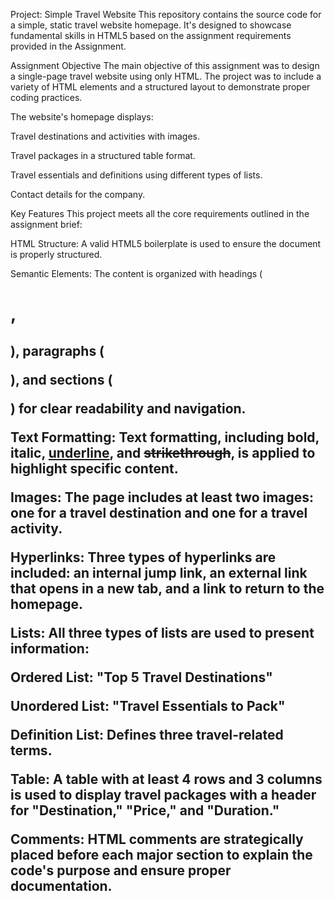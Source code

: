 Project: Simple Travel Website
This repository contains the source code for a simple, static travel website homepage. It's designed to showcase fundamental skills in HTML5 based on the assignment requirements provided in the Assignment.

Assignment Objective
The main objective of this assignment was to design a single-page travel website using only HTML. The project was to include a variety of HTML elements and a structured layout to demonstrate proper coding practices. 


The website's homepage displays:

Travel destinations and activities with images.

Travel packages in a structured table format.

Travel essentials and definitions using different types of lists.

Contact details for the company. 

Key Features
This project meets all the core requirements outlined in the assignment brief:


HTML Structure: A valid HTML5 boilerplate is used to ensure the document is properly structured. 



Semantic Elements: The content is organized with headings (<h1>, <h2>), paragraphs (<p>), and sections (<section>) for clear readability and navigation. 



Text Formatting: Text formatting, including bold, italic, <u>underline</u>, and <s>strikethrough</s>, is applied to highlight specific content. 



Images: The page includes at least two images: one for a travel destination and one for a travel activity. 


Hyperlinks: Three types of hyperlinks are included: an internal jump link, an external link that opens in a new tab, and a link to return to the homepage. 


Lists: All three types of lists are used to present information:


Ordered List: "Top 5 Travel Destinations" 


Unordered List: "Travel Essentials to Pack" 


Definition List: Defines three travel-related terms. 


Table: A table with at least 4 rows and 3 columns is used to display travel packages with a header for "Destination," "Price," and "Duration." 


Comments: HTML comments are strategically placed before each major section to explain the code's purpose and ensure proper documentation. 

